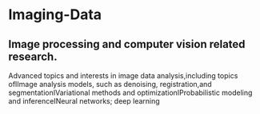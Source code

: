 # Imaging-Data
## Image processing and computer vision related research.

Advanced topics and interests in image data analysis,including topics ofIImage analysis models, such as denoising, 
registration,and segmentationIVariational methods and optimizationIProbabilistic modeling and inferenceINeural networks;
deep learning

